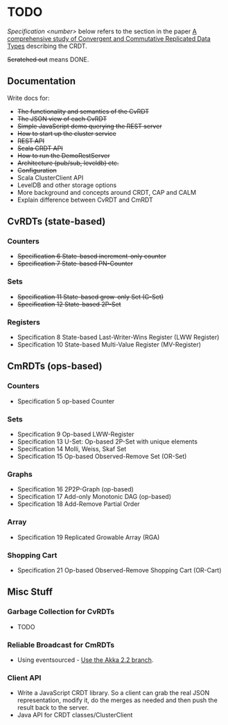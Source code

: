 # TODO

_Specification \<number\>_ below refers to the section in the paper [A comprehensive study of Convergent and Commutative Replicated Data Types](http://hal.upmc.fr/docs/00/55/55/88/PDF/techreport.pdf) describing the CRDT.

<del>Scratched out</del> means DONE.

## Documentation

Write docs for: 

* <del>The functionality and semantics of the CvRDT</del>
* <del>The JSON view of each CvRDT</del>
* <del>Simple JavaScript demo querying the REST server</del>
* <del>How to start up the cluster service</del>
* <del>REST API</del>
* <del>Scala CRDT API</del>
* <del>How to run the DemoRestServer</del>
* <del>Architecture (pub/sub, leveldb) etc.</del>
* <del>Configuration</del>
* Scala ClusterClient API 
* LevelDB and other storage options
* More background and concepts around CRDT, CAP and CALM
* Explain difference between CvRDT and CmRDT


## CvRDTs (state-based)

### Counters

* <del>Specification 6  State-based increment-only counter</del>
* <del>Specification 7  State-based PN-Counter</del>

### Sets

* <del>Specification 11 State-based grow-only Set (G-Set)</del>
* <del>Specification 12 State-based 2P-Set</del>

### Registers

* Specification 8       State-based Last-Writer-Wins Register (LWW Register)
* Specification 10      State-based Multi-Value Register (MV-Register)

## CmRDTs (ops-based)

### Counters

* Specification 5 op-based Counter

### Sets

* Specification 9 Op-based LWW-Register
* Specification 13 U-Set: Op-based 2P-Set with unique elements
* Specification 14 Molli, Weiss, Skaf Set
* Specification 15 Op-based Observed-Remove Set (OR-Set)

### Graphs

* Specification 16 2P2P-Graph (op-based)
* Specification 17 Add-only Monotonic DAG (op-based)
* Specification 18 Add-Remove Partial Order

### Array

* Specification 19 Replicated Growable Array (RGA)

### Shopping Cart

* Specification 21 Op-based Observed-Remove Shopping Cart (OR-Cart)

## Misc Stuff

### Garbage Collection for CvRDTs

* TODO

### Reliable Broadcast for CmRDTs

* Using eventsourced - [Use the Akka 2.2 branch](https://github.com/eligosource/eventsourced/tree/wip-akka-2.2).

### Client API 
* Write a JavaScript CRDT library. So a client can grab the real JSON representation, modify it, do the merges as needed and then push the result back to the server.
* Java API for CRDT classes/ClusterClient